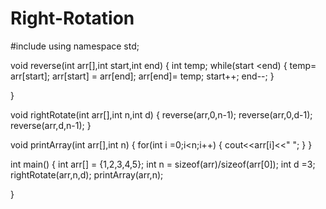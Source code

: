 # Right-Rotation
#include<iostream>
using namespace std;

void reverse(int arr[],int start,int end)
{
	int temp;
	while(start <end)
	{
		temp= arr[start];
		arr[start] = arr[end];
		arr[end]= temp;
		start++;
		end--;
	}
	
}

void rightRotate(int arr[],int n,int d)
{
	reverse(arr,0,n-1);
	reverse(arr,0,d-1);
	reverse(arr,d,n-1);
}

void printArray(int arr[],int n)
{
	for(int i =0;i<n;i++)
	{
		cout<<arr[i]<<" ";
	}
}

int main()
{
	int arr[] = {1,2,3,4,5};
	int n = sizeof(arr)/sizeof(arr[0]);
	int d =3;
	rightRotate(arr,n,d);
	printArray(arr,n);
	
}
